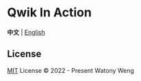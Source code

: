 # Qwik In Action

**中文** | [English](./README.md)

## License

[MIT](./LICENSE) License © 2022 - Present Watony Weng